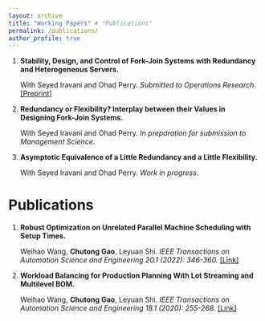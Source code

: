 ```yaml
---
layout: archive
title: "Working Papers" # "Publications"
permalink: /publications/
author_profile: true
---
```


1. **Stability, Design, and Control of Fork-Join Systems with Redundancy and Heterogeneous Servers.**
  
    With Seyed Iravani and Ohad Perry. *Submitted to Operations Research*. [[Preprint]](/files/Fork_Join_Stability.pdf)

2. **Redundancy or Flexibility? Interplay between their Values in Designing Fork-Join Systems.**
  
    With Seyed Iravani and Ohad Perry. *In preparation for submission to Management Science*.

3. **Asymptotic Equivalence of a Little Redundancy and a Little Flexibility.** 

    With Seyed Iravani and Ohad Perry. *Work in progress*.


# Publications

1. **Robust Optimization on Unrelated Parallel Machine Scheduling with Setup Times.**

    Weihao Wang, **Chutong Gao**, Leyuan Shi. *IEEE Transactions on Automation Science and Engineering 20.1 (2022): 346-360.* [[Link]](https://ieeexplore.ieee.org/abstract/document/9736396)


2. **Workload Balancing for Production Planning With Lot Streaming and Multilevel BOM.**

    Weihao Wang, **Chutong Gao**, Leyuan Shi. *IEEE Transactions on Automation Science and Engineering 18.1 (2020): 255-268.* [[Link]](https://ieeexplore.ieee.org/abstract/document/9186768)


